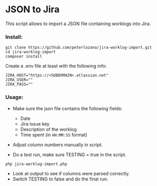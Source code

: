 # JSON to Jira

This script allows to import a JSON file containing worklogs into Jira.

### Install:

```
git clone https://github.com/peterlozano/jira-worklog-import.git
cd jira-worklog-import
composer install
```

Create a .env file at least with the following info:

```
JIRA_HOST="https://<SUBDOMAIN>.atlassian.net"
JIRA_USER=""
JIRA_PASS=""
```

### Usage:

* Make sure the json file contains the following fields:
  * Date
  * Jira issue key
  * Description of the worklog
  * Time spent (in `HH:MM:SS` format)

* Adjust column numbers manually in script.

* Do a test run, make sure TESTING = true in the script.
```
php jira-worklog-import.php
```

* Look at output to see if columns were parsed correctly.
* Switch TESTING to false and do the final run.
